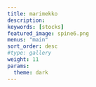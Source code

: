 ```yaml
---
title: marimekko
description:
keywords: [stocks]
featured_image: spine6.png
menus: "main"
sort_order: desc
#type: gallery
weight: 11
params:
  theme: dark
---
```

